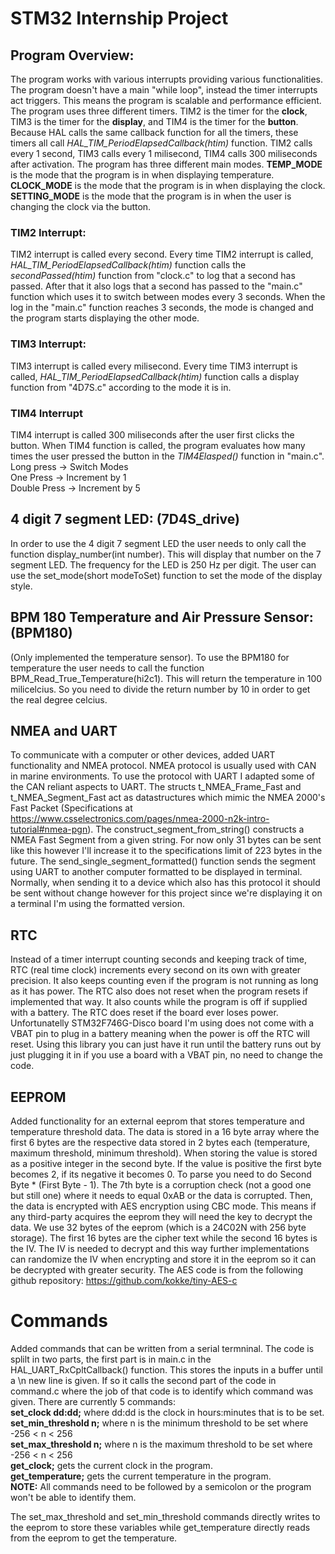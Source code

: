 # STM32 Internship Project

## Program Overview:
The program works with various interrupts providing various functionalities. The program doesn't have a main "while loop", instead the timer interrupts act triggers. This means the program is scalable and performance efficient.  
The program uses three different timers. TIM2 is the timer for the **clock**, TIM3 is the timer for the **display**, and TIM4 is the timer for the **button**. Because HAL calls the same callback function for all the timers, these timers all call *HAL_TIM_PeriodElapsedCallback(htim)* function. TIM2 calls every 1 second, TIM3 calls every 1 milisecond, TIM4 calls 300 miliseconds after activation. 
The program has three different main modes. **TEMP_MODE** is the mode that the program is in when displaying temperature. **CLOCK_MODE** is the mode that the program is in when displaying the clock. **SETTING_MODE** is the mode that the program is in when the user is changing the clock via the button.

### TIM2 Interrupt:
TIM2 interrupt is called every second. Every time TIM2 interrupt is called, *HAL_TIM_PeriodElapsedCallback(htim)* function calls the *secondPassed(htim)* function from "clock.c" to log that a second has passed. After that it also logs that a second has passed to the "main.c" function which uses it to switch between modes every 3 seconds. When the log in the "main.c" function reaches 3 seconds, the mode is changed and the program starts displaying the other mode.

### TIM3 Interrupt:
TIM3 interrupt is called every milisecond. Every time TIM3 interrupt is called, *HAL_TIM_PeriodElapsedCallback(htim)* function calls a display function from "4D7S.c" according to the mode it is in.

### TIM4 Interrupt
TIM4 interrupt is called 300 miliseconds after the user first clicks the button. When TIM4 function is called, the program evaluates how many times the user pressed the button in the *TIM4Elasped()* function in "main.c".  
Long press -> Switch Modes  
One Press -> Increment by 1  
Double Press -> Increment by 5

## 4 digit 7 segment LED: (7D4S_drive)
In order to use the 4 digit 7 segment LED the user needs to only call the function display_number(int number). This will display that number on the 7 segment LED.
The frequency for the LED is 250 Hz per digit. 
The user can use the set_mode(short modeToSet) function to set the mode of the display style.


## BPM 180 Temperature and Air Pressure Sensor: (BPM180)
(Only implemented the temperature sensor).
To use the BPM180 for temperature the user needs to call the function BPM_Read_True_Temperature(hi2c1).
This will return the temperature in 100 milicelcius. So you need to divide the return number by 10 in order to get the real degree celcius.

## NMEA and UART
To communicate with a computer or other devices, added UART functionality and NMEA protocol. NMEA protocol is usually used with CAN in marine environments. To use the protocol with UART I adapted some of the CAN reliant aspects to UART. The structs t_NMEA_Frame_Fast and t_NMEA_Segment_Fast act as datastructures which mimic the NMEA 2000's Fast Packet (Specifications at https://www.csselectronics.com/pages/nmea-2000-n2k-intro-tutorial#nmea-pgn). The construct_segment_from_string() constructs a NMEA Fast Segment from a given string. For now only 31 bytes can be sent like this however I'll increase it to the specifications limit of 223 bytes in the future. The send_single_segment_formatted() function sends the segment using UART to another computer formatted to be displayed in terminal. Normally, when sending it to a device which also has this protocol it should be sent without change however for this project since we're displaying it on a terminal I'm using the formatted version.

## RTC
Instead of a timer interrupt counting seconds and keeping track of time, RTC (real time clock) increments every second on its own with greater precision. It also keeps counting even if the program is not running as long as it has power. The RTC also does not reset when the program resets if implemented that way. It also counts while the program is off if supplied with a battery. The RTC does reset if the board ever loses power. Unfortunatelly STM32F746G-Disco board I'm using does not come with a VBAT pin to plug in a battery meaning when the power is off the RTC will reset. Using this library you can just have it run until the battery runs out by just plugging it in if you use a board with a VBAT pin, no need to change the code.

## EEPROM
Added functionality for an external eeprom that stores temperature and temperature threshold data. The data is stored in a 16 byte array where the first 6 bytes are the respective data stored in 2 bytes each (temperature, maximum threshold, minimum threshold). When storing the value is stored as a positive integer in the second byte. If the value is positive the first byte becomes 2, if its negative it becomes 0. To parse you need to do Second Byte * (First Byte - 1). The 7th byte is a corruption check (not a good one but still one) where it needs to equal 0xAB or the data is corrupted. Then, the data is encrypted with AES encryption using CBC mode. This means if any third-party acquires the eeprom they will need the key to decrypt the data. We use 32 bytes of the eeprom (which is a 24C02N with 256 byte storage). The first 16 bytes are the cipher text while the second 16 bytes is the IV. The IV is needed to decrypt and this way further implementations can randomize the IV when encrypting and store it in the eeprom so it can be decrypted with greater security. 
The AES code is from the following github repository: https://github.com/kokke/tiny-AES-c

# Commands
Added commands that can be written from a serial termninal. The code is splilt in two parts, the first part is in main.c in the HAL_UART_RxCpltCallback() function. This stores the inputs in a buffer until a \n new line is given. If so it calls the second part of the code in command.c where the job of that code is to identify which command was given. There are currently 5 commands:\
**set_clock dd:dd;** where dd:dd is the clock in hours:minutes that is to be set.\
**set_min_threshold n;** where n is the minimum threshold to be set where -256 < n < 256\
**set_max_threshold n;** where n is the maximum threshold to be set where -256 < n < 256\
**get_clock;** gets the current clock in the program.\
**get_temperature;** gets the current temperature in the program.\
**NOTE:** All commands need to be followed by a semicolon or the program won't be able to identify them.

The set_max_threshold and set_min_threshold commands directly writes to the eeprom to store these variables while get_temperature directly reads from the eeprom to get the temperature.
